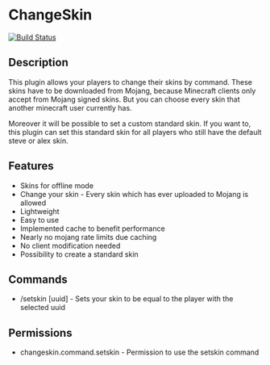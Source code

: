 # ChangeSkin

[![Build Status](https://travis-ci.org/games647/ChangeSkin.svg?branch=master)](https://travis-ci.org/games647/ChangeSkin)

## Description

This plugin allows your players to change their skins by command. These skins have to be downloaded from Mojang, because Minecraft clients only accept from Mojang signed skins. But you can choose every skin that another minecraft user currently has.

Moreover it will be possible to set a custom standard skin. If you want to, this plugin can set this standard skin for all players who still have the default steve or alex skin.

## Features

* Skins for offline mode
* Change your skin - Every skin which has ever uploaded to Mojang is allowed
* Lightweight
* Easy to use
* Implemented cache to benefit performance
* Nearly no mojang rate limits due caching
* No client modification needed
* Possibility to create a standard skin

## Commands

* /setskin [uuid] - Sets your skin to be equal to the player with the selected uuid

## Permissions

* changeskin.command.setskin - Permission to use the setskin command